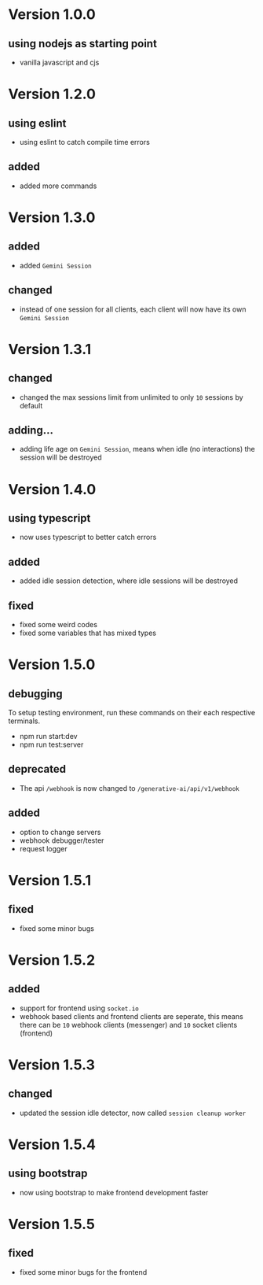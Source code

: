 # Version 1.0.0

## using nodejs as starting point

- vanilla javascript and cjs

# Version 1.2.0

## using eslint

- using eslint to catch compile time errors

## added

- added more commands

# Version 1.3.0

## added

- added `Gemini Session`

## changed

- instead of one session for all clients, each client will now have its own `Gemini Session`

# Version 1.3.1

## changed

- changed the max sessions limit from unlimited to only `10` sessions by default

## adding...

- adding life age on `Gemini Session`, means when idle (no interactions) the session will be destroyed

# Version 1.4.0

## using typescript

- now uses typescript to better catch errors

## added
- added idle session detection, where idle sessions will be destroyed

## fixed

- fixed some weird codes
- fixed some variables that has mixed types

# Version 1.5.0

## debugging
 To setup testing environment, run these commands on their each respective terminals.
- npm run start:dev
- npm run test:server

## deprecated
- The api `/webhook` is now changed to `/generative-ai/api/v1/webhook`

## added
- option to change servers
- webhook debugger/tester
- request logger

# Version 1.5.1

## fixed

- fixed some minor bugs

# Version 1.5.2

## added
- support for frontend using `socket.io`
- webhook based clients and frontend clients are seperate, this means there can be `10` webhook clients (messenger) and `10` socket clients (frontend)

# Version 1.5.3

## changed
- updated the session idle detector, now called `session cleanup worker`

# Version 1.5.4

## using bootstrap
- now using bootstrap to make frontend development faster

# Version 1.5.5

## fixed
- fixed some minor bugs for the frontend